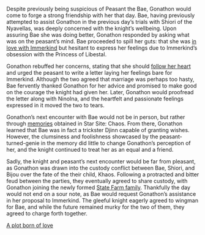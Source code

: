<!-- title: A Friend in Need is a Friend Indeed -->

Despite previously being suspicious of Peasant the Bae, Gonathon would come to forge a strong friendship with her that day. Bae, having previously attempted to assist Gonathon in the previous day’s trials with Shiori of the Nyavellas, was deeply concerned with the knight’s wellbeing. Upon assuring Bae she was doing better, Gonathon responded by asking what was on the peasant’s mind. Bae proceeded to spill her guts: that she was [in love with Immerkind](https://www.youtube.com/watch?v=alQr5XqoUPs&t=1994s) but hesitant to express her feelings due to Immerkind’s obsession with the Princess of Libestal. 

Gonathon rebuffed her concerns, stating that she should [follow her heart](https://www.youtube.com/watch?v=alQr5XqoUPs&t=2158s) and urged the peasant to write a letter laying her feelings bare for Immerkind. Although the two agreed that marriage was perhaps too hasty, Bae fervently thanked Gonathon for her advice and promised to make good on the courage the knight had given her. Later, Gonathon would proofread the letter along with NinoIna, and the heartfelt and passionate feelings expressed in it moved the two to tears. 

Gonathon’s next encounter with Bae would not be in person, but rather through [memories](https://www.youtube.com/watch?v=alQr5XqoUPs&t=6486s) obtained in Star Site: Chaos. From there, Gonathon learned that Bae was in fact a trickster Djinn capable of granting wishes. However, the clumsiness and foolishness showcased by the peasant-turned-genie in the memory did little to change Gonathon’s perception of her, and the knight continued to treat her as an equal and a friend. 

Sadly, the knight and peasant’s next encounter would be far from pleasant, as Gonathon was drawn into the custody conflict between Bae, Shiori, and Bijou over the fate of the their child, Khaos. Following a protracted and bitter feud between the parties, they eventually agreed to share custody, with Gonathon joining the newly formed [State Farm family](https://www.youtube.com/watch?v=alQr5XqoUPs&t=14038s). Thankfully the day would not end on a sour note, as Bae would request Gonathon’s assistance in her proposal to Immerkind. The gleeful knight eagerly agreed to wingman for Bae, and while the future remained murky for the two of them, they agreed to charge forth together. 

[A plot born of love](#embed:https://youtu.be/alQr5XqoUPs?t=6488)